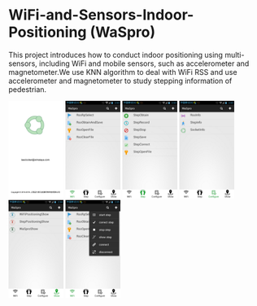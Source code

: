 # WiFi-and-Sensors-Indoor-Positioning (WaSpro)
This project introduces how to conduct indoor positioning using multi-sensors, including WiFi and mobile sensors, such as accelerometer and magnetometer.We use KNN algorithm to deal with WiFi RSS and use accelerometer and magnetometer to study stepping information of pedestrian.

<img src="res/drawable/splash_image.jpg" width="108" height="192">  <img src="res/drawable/wifi_image.jpg" width="108" height="192">  <img src="res/drawable/step_image.jpg" width="108" height="192">  <img src="res/drawable/configure_image.jpg" width="108" height="192">   <img src="res/drawable/show_image.jpg" width="108" height="192">  <img src="res/drawable/menu_image.jpg" width="108" height="192">
